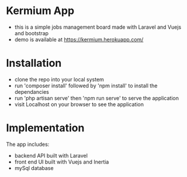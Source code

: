 # Kermium App
- this is a simple jobs management board made with Laravel and Vuejs and bootstrap
- demo is available at https://kermium.herokuapp.com/

# Installation
- clone the repo into your local system
- run 'composer install' followed by 'npm install' to install the dependancies
- run 'php artisan serve' then 'npm run serve' to serve the application
- visit Localhost on your browser to see the application

# Implementation
The app includes:
-  backend API built with Laravel
-  front end UI built with Vuejs and Inertia
-  mySql database